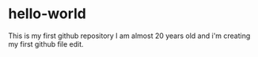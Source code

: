 # hello-world
This is my first github repository
I am almost 20 years old and i'm creating my first github file edit.
